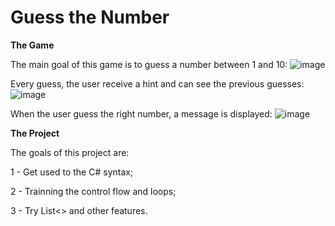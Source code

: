 # Guess the Number
**The Game**

The main goal of this game is to guess a number between 1 and 10:
![image](https://github.com/augustosplett/PrjConCsGames/assets/31394293/2b837410-9240-466c-beb1-3bfe10e221c4)

Every guess, the user receive a hint and can see the previous guesses:
![image](https://github.com/augustosplett/PrjConCsGames/assets/31394293/1bc8cdce-0846-44f8-adae-b9af33b4f0b0)

When the user guess the right number, a message is displayed:
![image](https://github.com/augustosplett/PrjConCsGames/assets/31394293/b6b8dc2e-eba9-4a39-a322-38bdab9b9cc5)

**The Project**

The goals of this project are:

1 - Get used to the C# syntax;

2 - Trainning the control flow and loops;

3 - Try List<> and other features.
